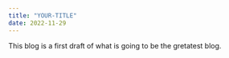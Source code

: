 ```yaml
---
title: "YOUR-TITLE"
date: 2022-11-29
---
```

This blog is a first draft of what is going to be the gretatest blog.
